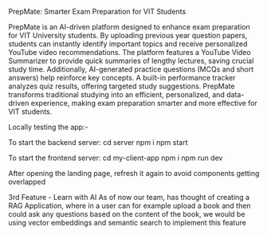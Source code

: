 PrepMate: Smarter Exam Preparation for VIT Students

PrepMate is an AI-driven platform designed to enhance exam preparation for VIT University students. By uploading previous year question papers, students can instantly identify important topics and receive personalized YouTube video recommendations. The platform features a YouTube Video Summarizer to provide quick summaries of lengthy lectures, saving crucial study time. Additionally, AI-generated practice questions (MCQs and short answers) help reinforce key concepts. A built-in performance tracker analyzes quiz results, offering targeted study suggestions. PrepMate transforms traditional studying into an efficient, personalized, and data-driven experience, making exam preparation smarter and more effective for VIT students.

Locally testing the app:-

To start the backend server:
cd server
npm i
npm start

To start the frontend server:
cd my-client-app
npm i
npm run dev

After opening the landing page, refresh it again to avoid components getting overlapped

3rd Feature - Learn with AI
As of now our team, has thought of creating a RAG Application, where in a user can for example upload a book and then could ask any questions based on the content of the book, we would be using vector embeddings and semantic search to implement this feature
